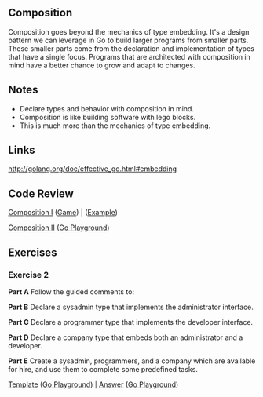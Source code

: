 ## Composition

Composition goes beyond the mechanics of type embedding. It's a design pattern we can leverage in Go to build larger programs from smaller parts. These smaller parts come from the declaration and implementation of types that have a single focus. Programs that are architected with composition in mind have a better chance to grow and adapt to changes.

## Notes

* Declare types and behavior with composition in mind.
* Composition is like building software with lego blocks.
* This is much more than the mechanics of type embedding.

## Links

http://golang.org/doc/effective_go.html#embedding

## Code Review

[Composition I](example1) ([Game](https://play.golang.org/p/fXcd5vS6hX)) | ([Example](https://play.golang.org/p/i0FXxWTS1p))

[Composition II](example2/example2.go) ([Go Playground](http://play.golang.org/p/QKIjbBDW16))

## Exercises

### Exercise 2

**Part A** Follow the guided comments to:

**Part B** Declare a sysadmin type that implements the administrator interface.

**Part C** Declare a programmer type that implements the developer interface.

**Part D** Declare a company type that embeds both an administrator and a developer.

**Part E** Create a sysadmin, programmers, and a company which are available for hire, and use them to complete some predefined tasks.

[Template](exercises/template1/template1.go) ([Go Playground](http://play.golang.org/p/zyXy90YfeY)) | 
[Answer](exercises/exercise1/exercise1.go) ([Go Playground](http://play.golang.org/p/hVFMZSUGI6))

